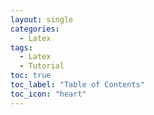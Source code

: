 ```yaml
---
layout: single
categories: 
  - Latex
tags:
  - Latex
  - Tutorial
toc: true
toc_label: "Table of Contents"
toc_icon: "heart" 
---
```




